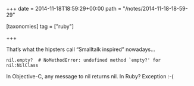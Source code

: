 +++
date = 2014-11-18T18:59:29+00:00
path = "/notes/2014-11-18-18-59-29"

[taxonomies]
tag = ["ruby"]

+++

<p>That’s what the hipsters call “Smalltalk inspired” nowadays…</p>
<div class="sourceCode"><pre class="sourceCode ruby"><code class="sourceCode ruby"><span class="dv">nil</span>.empty?  <span class="co"># NoMethodError: undefined method `empty?&#39; for nil:NilClass</span></code></pre></div>
<p>In Objective-C, any message to nil returns nil. In Ruby? Exception :-(</p>
